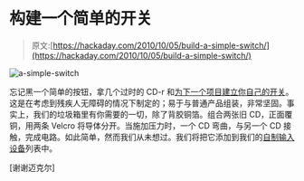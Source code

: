 # 构建一个简单的开关

> 原文:[https://hackaday.com/2010/10/05/build-a-simple-switch/](https://hackaday.com/2010/10/05/build-a-simple-switch/)

![](../Images/85c94d582f348ebaae9e9a49ae7cf33f.png "a-simple-switch")

忘记黑一个简单的按钮，拿几个过时的 CD-r 和[为下一个项目建立你自己的开关](http://www.instructables.com/id/CD-Switch)。这是在考虑到残疾人无障碍的情况下制定的；易于与普通产品组装，非常坚固。事实上，我们的垃圾箱里有你需要的一切，除了背胶铜箔。组合两张旧 CD，正面覆铜，用两条 Velcro 将导体分开。当施加压力时，一个 CD 弯曲，与另一个 CD 接触，完成电路。如此简单，然而我们从未想过。我们将把它添加到我们的[自制输入设备](http://hackaday.com/2010/02/27/two-input-devices-made-with-common-items/)列表中。

[谢谢迈克尔]